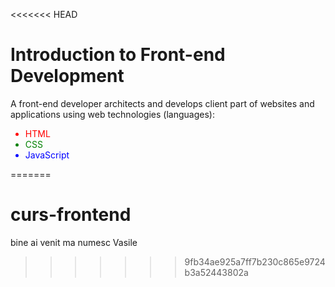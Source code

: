 <<<<<<< HEAD
<h1>Introduction to Front-end Development</h1>

<p>A front-end developer architects and develops client part of websites and applications using web technologies (languages):</p>

<ul>

<li style="color: red;">HTML</li>

<li style="color: green;">CSS</li>

<li style="color: blue;">JavaScript</li>

</ul>




=======
# curs-frontend
bine ai venit
ma numesc Vasile
>>>>>>> 9fb34ae925a7ff7b230c865e9724b3a52443802a
